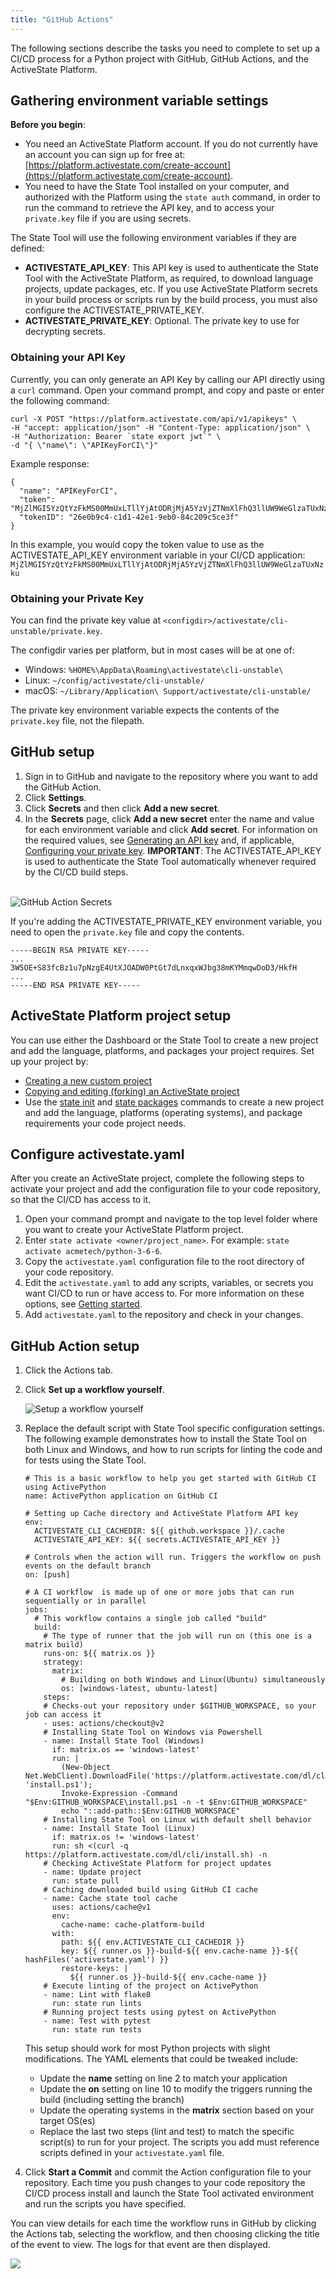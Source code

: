 ```yaml
---
title: "GitHub Actions"
---
```


The following sections describe the tasks you need to complete to set up a CI/CD process for a Python project with GitHub, GitHub Actions, and the ActiveState Platform.

## Gathering environment variable settings

**Before you begin**: 

* You need an ActiveState Platform account. If you do not currently have an account you can sign up for free at: [https://platform.activestate.com/create-account](https://platform.activestate.com/create-account). 
* You need to have the State Tool installed on your computer, and authorized with the Platform using the `state auth` command, in order to run the command to retrieve the API key, and to access your `private.key` file if you are using secrets.

The State Tool will use the following environment variables if they are defined:

- **ACTIVESTATE_API_KEY**: This API key is used to authenticate the State Tool with the ActiveState Platform, as required, to download language projects, update packages, etc. If you use ActiveState Platform secrets in your build process or scripts run by the build process, you must also configure the ACTIVESTATE_PRIVATE_KEY.
- **ACTIVESTATE_PRIVATE_KEY**: Optional. The private key to use for decrypting secrets.

### Obtaining your API Key

Currently, you can only generate an API Key by calling our API directly using a `curl` command. Open your command prompt, and copy and paste or enter the following command: 

```text
curl -X POST "https://platform.activestate.com/api/v1/apikeys" \
-H "accept: application/json" -H "Content-Type: application/json" \
-H "Authorization: Bearer `state export jwt`" \
-d "{ \"name\": \"APIKeyForCI\"}"
```

Example response:

```text
{
  "name": "APIKeyForCI",
  "token": "MjZlMGI5YzQtYzFkMS00MmUxLTllYjAtODRjMjA5YzVjZTNmXlFhQ3llUW9WeGlzaTUxNzku",
  "tokenID": "26e0b9c4-c1d1-42e1-9eb0-84c209c5ce3f"
}
```

In this example, you would copy the token value to use as the ACTIVESTATE_API_KEY environment variable in your CI/CD application: `MjZlMGI5YzQtYzFkMS00MmUxLTllYjAtODRjMjA5YzVjZTNmXlFhQ3llUW9WeGlzaTUxNzku`

### Obtaining your Private Key

You can find the private key value at `<configdir>/activestate/cli-unstable/private.key`.

The configdir varies per platform, but in most cases will be at one of:

- Windows: `%HOME%\AppData\Roaming\activestate\cli-unstable\`
- Linux: `~/config/activestate/cli-unstable/`
- macOS: `~/Library/Application\ Support/activestate/cli-unstable/`

The private key environment variable expects the contents of the `private.key` file, not the filepath.

## GitHub setup

1. Sign in to GitHub and navigate to the repository where you want to add the GitHub Action.
2. Click **Settings**.
3. Click **Secrets** and then click **Add a new secret**.
4. In the **Secrets** page, click **Add a new secret** enter the name and value for each environment variable and click **Add secret**. For information on the required values, see [Generating an API key](#generating-an-api-key) and, if applicable, [Configuring your private key](#configuring-your-private-key).
**IMPORTANT**: The ACTIVESTATE_API_KEY is used to authenticate the State Tool automatically whenever required by the CI/CD build steps.<br><br>

![GitHub Action Secrets](../images/github-action-secrets.png)

If you're adding the ACTIVESTATE_PRIVATE_KEY environment variable, you need to open the `private.key` file and copy the contents.

```text
-----BEGIN RSA PRIVATE KEY-----
...
3W5OE+S83fcBz1u7pNzgE4UtXJOADW0PtGt7dLnxqxWJbg38mKYMmqwDoD3/HkfH
...
-----END RSA PRIVATE KEY-----
```

## ActiveState Platform project setup

You can use either the Dashboard or the State Tool to create a new project and add the language, platforms, and packages your project requires. Set up your project by:
    
* [Creating a new custom project](/projects/custom-builds/index.html)
* [Copying and editing (forking) an ActiveState project](/projects/forking/index.html)
* Use the [state init](/state/init.html) and [state packages](/state/packages.html) commands to create a new project and add the language, platforms (operating systems), and package requirements your code project needs. 

## Configure activestate.yaml

After you create an ActiveState project, complete the following steps to activate your project and add the configuration file to your code repository, so that the CI/CD has access to it.

1. Open your command prompt and navigate to the top level folder where you want to create your ActiveState Platform project.
2. Enter `state activate <owner/project_name>`. For example: `state activate acmetech/python-3-6-6`.
3. Copy the `activestate.yaml` configuration file to the root directory of your code repository.
4. Edit the `activestate.yaml` to add any scripts, variables, or secrets you want CI/CD to run or have access to. For more information on these options, see [Getting started](/state/start.html).
5. Add `activestate.yaml` to the repository and check in your changes.

## GitHub Action setup

1. Click the Actions tab.
2. Click **Set up a workflow yourself**.

    ![Setup a workflow yourself](../images/github-actions-setup-workflow.png)
3. Replace the default script with State Tool specific configuration settings. The following example demonstrates how to install the State Tool on both Linux and Windows, and how to run scripts for linting the code and for tests using the State Tool.

    ```text
    # This is a basic workflow to help you get started with GitHub CI using ActivePython
    name: ActivePython application on GitHub CI

    # Setting up Cache directory and ActiveState Platform API key
    env:
      ACTIVESTATE_CLI_CACHEDIR: ${{ github.workspace }}/.cache
      ACTIVESTATE_API_KEY: ${{ secrets.ACTIVESTATE_API_KEY }}
      
    # Controls when the action will run. Triggers the workflow on push events on the default branch 
    on: [push]

    # A CI workflow  is made up of one or more jobs that can run sequentially or in parallel
    jobs:
      # This workflow contains a single job called "build"
      build:
        # The type of runner that the job will run on (this one is a matrix build)
        runs-on: ${{ matrix.os }}
        strategy:
          matrix:
            # Building on both Windows and Linux(Ubuntu) simultaneously 
            os: [windows-latest, ubuntu-latest]
        steps:
        # Checks-out your repository under $GITHUB_WORKSPACE, so your job can access it
        - uses: actions/checkout@v2
        # Installing State Tool on Windows via Powershell 
        - name: Install State Tool (Windows)
          if: matrix.os == 'windows-latest'
          run: |
            (New-Object Net.WebClient).DownloadFile('https://platform.activestate.com/dl/cli/install.ps1', 'install.ps1'); 
            Invoke-Expression -Command "$Env:GITHUB_WORKSPACE\install.ps1 -n -t $Env:GITHUB_WORKSPACE"
            echo "::add-path::$Env:GITHUB_WORKSPACE"
        # Installing State Tool on Linux with default shell behavior
        - name: Install State Tool (Linux)
          if: matrix.os != 'windows-latest'
          run: sh <(curl -q https://platform.activestate.com/dl/cli/install.sh) -n
        # Checking ActiveState Platform for project updates
        - name: Update project
          run: state pull
        # Caching downloaded build using GitHub CI cache
        - name: Cache state tool cache
          uses: actions/cache@v1
          env:
            cache-name: cache-platform-build
          with:
            path: ${{ env.ACTIVESTATE_CLI_CACHEDIR }}
            key: ${{ runner.os }}-build-${{ env.cache-name }}-${{ hashFiles('activestate.yaml') }}
            restore-keys: |
              ${{ runner.os }}-build-${{ env.cache-name }}
        # Execute linting of the project on ActivePython
        - name: Lint with flake8
          run: state run lints
        # Running project tests using pytest on ActivePython
        - name: Test with pytest
          run: state run tests
    ```

    This setup should work for most Python projects with slight modifications. The YAML elements that could be tweaked include:

    * Update the **name** setting on line 2 to match your application
    * Update the **on** setting on line 10 to modify the triggers running the build (including setting the branch)
    * Update the operating systems in the  **matrix** section based on your target OS(es)
    * Replace the last two steps (lint and test) to match the specific script(s) to run for your project. The scripts you add must reference scripts defined in your `activestate.yaml` file.

4. Click **Start a Commit** and commit the Action configuration file to your repository. Each time you push changes to your code repository the CI/CD process install and launch the State Tool activated environment and run the scripts you have specified. 

You can view details for each time the workflow runs in GitHub by clicking the Actions tab, selecting the workflow, and then choosing clicking the title of the event to view. The logs for that event are then displayed.

![](../images/github-actions-logs.png)